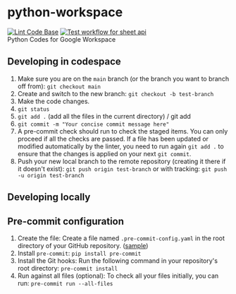 # python-workspace  
[![Lint Code Base](https://github.com/hcombalicer/python-workspace/actions/workflows/super-linter.yml/badge.svg?branch=main)](https://github.com/hcombalicer/python-workspace/actions/workflows/super-linter.yml)  [![Test workflow for sheet api](https://github.com/hcombalicer/python-workspace/actions/workflows/test-sheets.yml/badge.svg)](https://github.com/hcombalicer/python-workspace/actions/workflows/test-sheets.yml)  
Python Codes for Google Workspace

## Developing in codespace
1. Make sure you are on the `main` branch (or the branch you want to branch off from):
`git checkout main`
2. Create and switch to the new branch:
`git checkout -b test-branch`
3. Make the code changes.
1. `git status`
2. `git add .` (add all the files in the current directory) / git add <filename1> <filename1>
3. `git commit -m "Your concise commit message here"`
4. A pre-commit check should run to check the staged items. You can only proceed if all the checks are passed. If a file has been updated or modified automatically by the linter, you need to run again `git add .` to ensure that the changes is applied on your next `git commit`.
5. Push your new local branch to the remote repository (creating it there if it doesn't exist):
`git push origin test-branch` or with tracking: `git push -u origin test-branch`

## Developing locally

## Pre-commit configuration
1. Create the file: Create a file named `.pre-commit-config.yaml` in the root directory of your GitHub repository. ([sample](.pre-commit-config.yaml))
2. Install `pre-commit`:
`pip install pre-commit`
3. Install the Git hooks: Run the following command in your repository's root directory:
`pre-commit install`
4. Run against all files (optional): To check all your files initially, you can run:
`pre-commit run --all-files`
